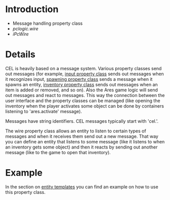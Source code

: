 # Introduction #

  * Message handling property class
  * _pclogic.wire_
  * _iPcWire_

# Details #

CEL is heavily based on a message system. Various property classes send out messages (for example, [input property class](PCInput.md) sends out messages when it recognizes input, [spawning property class](PCSpawn.md) sends a message when it spawns an entity, [inventory property class](PCInventory.md) sends out messages when an item is added or removed, and so on). Also the Ares game logic will send out messages and react to messages. This way the connection between the user interface and the property classes can be managed (like opening the inventory when the player activates some object can be done by containers listening to 'ares.activate' message).

Messages have string identifiers. CEL messages typically start with 'cel.'.

The wire property class allows an entity to listen to certain types of messages and when it receives them send out a new message. That way you can define an entity that listens to some message (like it listens to when an inventory gets some object) and then it reacts by sending out another message (like to the game to open that inventory).

# Example #

In the section on [entity templates](EntityTemplates.md) you can find an example on how to use this property class.